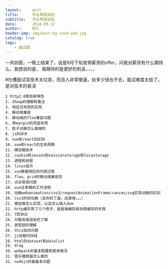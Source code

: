 ```yaml
---
layout:     post
title:      作业帮提前批
subtitle:   作业帮提前批
date:       2018-09-12
author:     NYC
header-img: img/post-bg-ios9-web.jpg
catalog: true
tags:
    - 面试题
---
```


一共四面，一晚上结束了，说是9月下旬发带薪资的offer，问我对薪资有什么期待么，我想说的是，
我期待的是更好的机会，，，，

#吐槽面试官技术太垃圾，而且人非常傻逼，给多少钱也不去，面试难度太低了，是对技术的亵渎

    1 http2.0那些新特性
    2. 对wap的理解和看法
    3. 响应式布局的实现
    4. 移动端兼容
    5. 移动端的flex兼容问题
    6. 带margin的亮蓝布局
    7. 粒子动画怎么做做的
    8. js的异步
    9. vue和react的区别
    10. vue和react的生命周期
    11. 懒加载技术
    12. cookie和sesson和sessionstorage和locastorage
    13. 进程和线程
    14. linux指令
    15. vue数据相应的内部过程
    16. flex。grid的移动端兼容性
    17. 点击穿透问题
    18. vue全家桶的工作流程
    19. 动画webanimation/css3/requestAnimationFrame/canvas/svg实现动画的区别
    20. css3的桢动画（去你妈了逼，这是啥。。。）
    21. 懒加载怎么实现，以及怎么插入dom
    22. http缓存聚了几个例子，就是强缓存和协商缓存的东西
    23. 7层协议
    24. 对服务端渲染的了解
    25. 原型链的理解
    26. this指向问题
    27. js加载时间线
    28. html的dataset和datalist
    29. drag
    30. webpack的基本配置和使用情况
    31. 音乐播放器怎么做的
    32. nodejs的最基本问题

